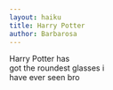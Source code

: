 ```yaml
---
layout: haiku
title: Harry Potter
author: Barbarosa
---
```



Harry Potter has<br>
got the roundest glasses i<br>
have ever seen bro<br>